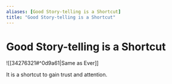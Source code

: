 ```yaml
---
aliases: [Good Story-telling is a Shortcut]
title: "Good Story-telling is a Shortcut"
---
```


# Good Story-telling is a Shortcut

![[34276321#^0d9a61|Same as Ever]]

It is a shortcut to gain trust and attention.